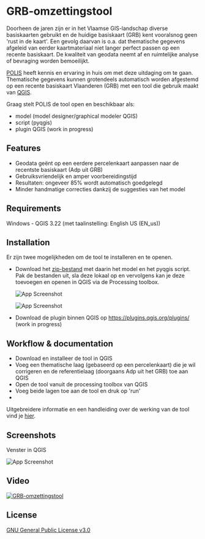 # GRB-omzettingstool

Doorheen de jaren zijn er in het Vlaamse GIS-landschap diverse basiskaarten gebruikt en de huidige basiskaart (GRB) kent vooralsnog geen 'rust in de kaart'. Een gevolg daarvan is o.a. dat thematische gegevens afgeleid van eerder kaartmateriaal niet langer perfect passen op een recente basiskaart. De kwaliteit van geodata neemt af en ruimtelijke analyse of bevraging worden bemoeilijkt.

[POLIS](https://oost-vlaanderen.be/bestuur-en-regio/wat-doet-het-provinciebestuur/e-government.html) heeft kennis en ervaring in huis om met deze uitdaging om te gaan. Thematische gegevens kunnen grotendeels automatisch worden afgestemd op een recente basiskaart Vlaanderen (GRB) met een tool die gebruik maakt van [QGIS](https://qgis.org).

Graag stelt POLIS de tool open en beschikbaar als:

- model (model designer/graphical modeler QGIS)
- script (pyqgis)
- plugin QGIS (work in progress)

## Features

- Geodata geënt op een eerdere percelenkaart aanpassen naar de recentste basiskaart (Adp uit GRB)
- Gebruiksvriendelijk en amper voorbereidingstijd
- Resultaten: ongeveer 85% wordt automatisch goedgelegd
- Minder handmatige correcties dankzij de suggesties van het model

## Requirements

Windows - QGIS 3.22 (met taalinstelling: English US (EN_us))

## Installation

Er zijn twee mogelijkheden om de tool te installeren en te openen.

- Download het [zip-bestand](https://github.com/POLIS-Provincie-Oost-Vlaanderen/GRB-omzettingstool/blob/main/GRB-omzettingstool.zip) met daarin het model en het pyqgis script. Pak de bestanden uit, sla deze lokaal op en vervolgens kan je deze toevoegen en openen in QGIS via de Processing toolbox.

  ![App Screenshot](https://i.postimg.cc/sx6TP25L/image.png)
  
  ![App Screenshot](https://i.postimg.cc/7hRytjrq/Knipsel0.jpg)

- Download de plugin binnen QGIS op https://plugins.qgis.org/plugins/ (work in progress)
  
## Workflow & documentation

- Download en installeer de tool in QGIS
- Voeg een thematische laag (gebaseerd op een percelenkaart) die je wil corrigeren en de referentielaag (doorgaans Adp uit het GRB) toe aan QGIS
- Open de tool vanuit de processing toolbox van QGIS
- Voeg beide lagen toe aan de tool en druk op 'run'
- 


Uitgebreidere informatie en een handleiding over de werking van de tool vind je [hier](https://linktodocumentation).

## Screenshots

Venster in QGIS

![App Screenshot](https://i.postimg.cc/C19npTC2/image.png)

## Video

[![GRB-omzettingstool](https://i.postimg.cc/2y5Kt5N4/image.png)](https://youtu.be/TmZXDBH5Q0A "GRB-omzettingstool")

## License

[GNU General Public License v3.0](https://www.gnu.org/licenses/gpl-3.0.html)

